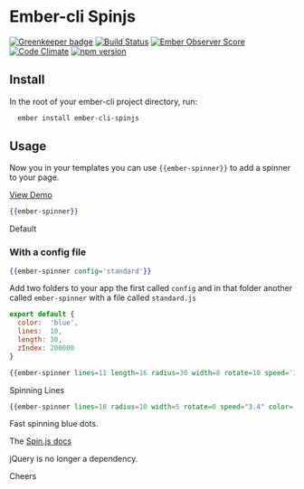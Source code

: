 # Ember-cli Spinjs

[![Greenkeeper badge](https://badges.greenkeeper.io/kiwiupover/ember-cli-spinjs.svg)](https://greenkeeper.io/)
[![Build Status](https://travis-ci.org/kiwiupover/ember-cli-spinjs.svg)](https://travis-ci.org/kiwiupover/ember-cli-spinjs)
[![Ember Observer Score](http://emberobserver.com/badges/ember-cli-spinjs.svg)](http://emberobserver.com/addons/ember-cli-spinjs)
[![Code Climate](https://codeclimate.com/github/kiwiupover/ember-cli-spinjs/badges/gpa.svg)](https://codeclimate.com/github/kiwiupover/ember-cli-spinjs)
[![npm version](https://badge.fury.io/js/ember-cli-spinjs.svg)](http://badge.fury.io/js/ember-cli-spinjs)

## Install
In the root of your ember-cli project directory, run:

```bash
  ember install ember-cli-spinjs
```

## Usage
Now you in your templates you can use `{{ember-spinner}}` to add a spinner to your page.

[View Demo](http://ember-cli-spinjs.surge.sh/)

```handlebars
{{ember-spinner}}
```
Default

### With a config file
```handlebars
{{ember-spinner config='standard'}}
```
Add two folders to your app the first called `config` and in that folder
another called `ember-spinner` with a file called `standard.js`

```javascript
export default {
  color:  'blue',
  lines:  10,
  length: 30,
  zIndex: 200000
}
```

```handlebars
{{ember-spinner lines=11 length=16 radius=30 width=8 rotate=10 speed='1.1' color="#ffc52e"}}
```
Spinning Lines

```handlebars
{{ember-spinner lines=18 radius=10 width=5 rotate=0 speed="3.4" color='blue'}}
```
Fast spinning blue dots.

The [Spin.js docs](http://fgnass.github.io/spin.js/)

jQuery is no longer a dependency.

Cheers
